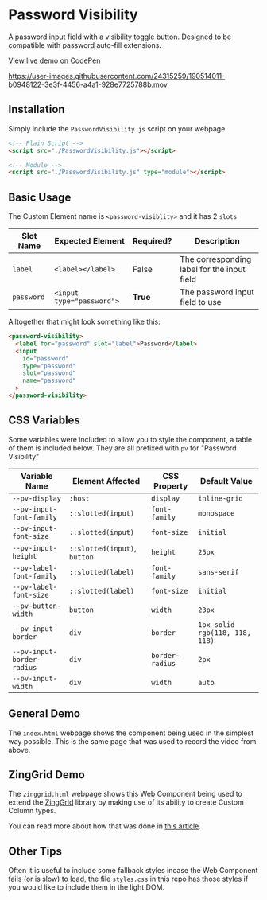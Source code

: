 # Password Visibility

A password input field with a visibility toggle button. Designed to be compatible
with password auto-fill extensions.

[View live demo on CodePen](https://codepen.io/camdynr/pen/ZEoppev)

https://user-images.githubusercontent.com/24315259/190514011-b0948122-3e3f-4456-a4a1-928e7725788b.mov

## Installation

Simply include the `PasswordVisibility.js` script on your webpage

```html
<!-- Plain Script -->
<script src="./PasswordVisibility.js"></script>

<!-- Module -->
<script src="./PasswordVisibility.js" type="module"></script>
```

## Basic Usage

The Custom Element name is `<password-visiblity>` and it has 2 `slots`

| Slot Name | Expected Element | Required? | Description |
|--|--|--|--|
| `label` | `<label></label>` | False | The corresponding label for the input field |
| `password` | `<input type="password">` | **True** | The password input field to use |

Alltogether that might look something like this:

```html
<password-visibility>
  <label for="password" slot="label">Password</label>
  <input
    id="password"
    type="password"
    slot="password"
    name="password"
  >
</password-visibility>
```

## CSS Variables

Some variables were included to allow you to style the component, a table of them is included below. They are all prefixed with `pv` for "Password Visibility"

| Variable Name | Element Affected | CSS Property | Default Value |
|--|--|--|--|
| `--pv-display` | `:host` | `display` | `inline-grid` |
| `--pv-input-font-family` | `::slotted(input)` | `font-family` | `monospace` |
| `--pv-input-font-size` | `::slotted(input)` | `font-size` | `initial` |
| `--pv-input-height` | `::slotted(input)`, `button` | `height` | `25px` |
| `--pv-label-font-family` | `::slotted(label)` | `font-family` | `sans-serif` |
| `--pv-label-font-size` | `::slotted(label)` | `font-size` | `initial` |
| `--pv-button-width` | `button` | `width` | `23px` |
| `--pv-input-border` | `div` | `border` | `1px solid rgb(118, 118, 118)` |
| `--pv-input-border-radius` | `div` | `border-radius` | `2px` |
| `--pv-input-width` | `div` | `width` | `auto` |

## General Demo

The `index.html` webpage shows the component being used in the simplest way possible. This is the same page that was used to record the video from above.

## ZingGrid Demo

The `zinggrid.html` webpage shows this Web Component being used to extend the [ZingGrid](https://www.zinggrid.com/) library by making use of its ability to create Custom Column types.

You can read more about how that was done in [this article](https://blog.zingsoft.com/p/5cf24d98-1da5-4060-b02b-207e98b06deb/).

## Other Tips

Often it is useful to include some fallback styles incase the Web Component fails (or is slow) to load, the file `styles.css` in this repo has those styles if you would like to include them in the light DOM.
